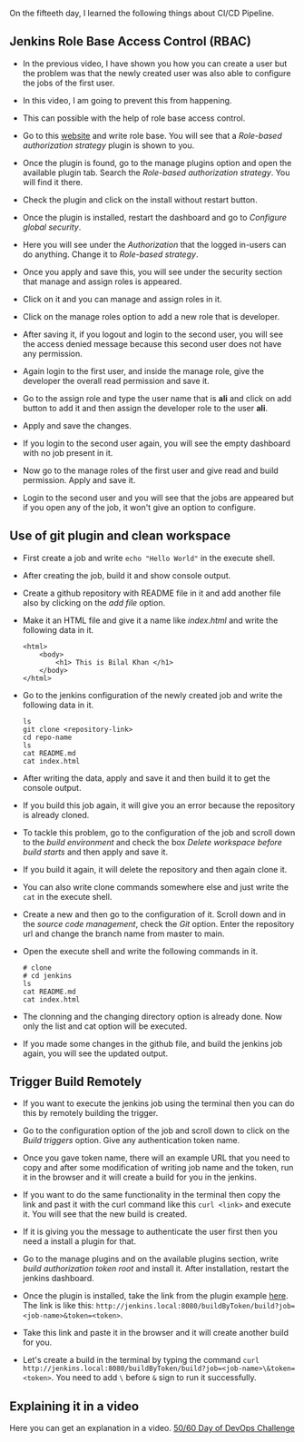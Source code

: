 On the fifteeth day, I learned the following things about CI/CD Pipeline.

## Jenkins Role Base Access Control (RBAC)

- In the previous video, I have shown you how you can create a user but the problem was that the newly created user was also able to configure the jobs of the first user.

- In this video, I am going to prevent this from happening.

- This can possible with the help of role base access control.

- Go to this [website](https://plugins.jenkins.io/) and write role base. You will see that a *Role-based authorization strategy* plugin is shown to you.

- Once the plugin is found, go to the manage plugins option and open the available plugin tab. Search the *Role-based authorization strategy*. You will find it there.

- Check the plugin and click on the install without restart button.

- Once the plugin is installed, restart the dashboard and go to *Configure global security*.

- Here you will see under the *Authorization* that the logged in-users can do anything. Change it to *Role-based strategy*.

- Once you apply and save this, you will see under the security section that manage and assign roles is appeared.

- Click on it and you can manage and assign roles in it.

- Click on the manage roles option to add a new role that is developer.

- After saving it, if you logout and login to the second user, you will see the access denied message because this second user does not have any permission.

- Again login to the first user, and inside the manage role, give the developer the overall read permission and save it.

- Go to the assign role and type the user name that is **ali** and click on add button to add it and then assign the developer role to the user **ali**.

- Apply and save the changes.

- If you login to the second user again, you will see the empty dashboard with no job present in it.

- Now go to the manage roles of the first user and give read and build permission. Apply and save it.

- Login to the second user and you will see that the jobs are appeared but if you open any of the job, it won't give an option to configure.

## Use of git plugin and clean workspace

- First create a job and write `echo "Hello World"` in the execute shell.

- After creating the job, build it and show console output.

- Create a github repository with README file in it and add another file also by clicking on the *add file* option.

- Make it an HTML file and give it a name like *index.html* and write the following data in it.

      <html>
          <body>
              <h1> This is Bilal Khan </h1>
          </body>
      </html>

- Go to the jenkins configuration of the newly created job and write the following data in it.

      ls
      git clone <repository-link>
      cd repo-name
      ls
      cat README.md
      cat index.html

- After writing the data, apply and save it and then build it to get the console output.

- If you build this job again, it will give you an error because the repository is already cloned.

- To tackle this problem, go to the configuration of the job and scroll down to the *build environment* and check the box *Delete workspace before build starts* and then apply and save it.

- If you build it again, it will delete the repository and then again clone it.

- You can also write clone commands somewhere else and just write the `cat` in the execute shell.

- Create a new and then go to the configuration of it. Scroll down and in the *source code management*, check the *Git* option. Enter the repository url and change the branch name from master to main.

- Open the execute shell and write the following commands in it.

      # clone
      # cd jenkins
      ls
      cat README.md
      cat index.html

- The clonning and the changing directory option is already done. Now only the list and cat option will be executed.

- If you made some changes in the github file, and build the jenkins job again, you will see the updated output.

## Trigger Build Remotely

- If you want to execute the jenkins job using the terminal then you can do this by remotely building the trigger.

- Go to the configuration option of the job and scroll down to click on the *Build triggers* option. Give any authentication token name.

- Once you gave token name, there will an example URL that you need to copy and after some modification of writing job name and the token, run it in the browser and it will create a build for you in the jenkins.

- If you want to do the same functionality in the terminal then copy the link and past it with the curl command like this `curl <link>` and execute it. You will see that the new build is created.

- If it is giving you the message to authenticate the user first then you need a install a plugin for that.

- Go to the manage plugins and on the available plugins section, write *build authorization token root* and install it. After installation, restart the jenkins dashboard.

- Once the plugin is installed, take the link from the plugin example [here](https://plugins.jenkins.io/build-token-root/). The link is like this: `http://jenkins.local:8080/buildByToken/build?job=<job-name>&token=<token>`.

- Take this link and paste it in the browser and it will create another build for you.

- Let's create a build in the terminal by typing the command `curl http://jenkins.local:8080/buildByToken/build?job=<job-name>\&token=<token>`. You need to add `\` before `&` sign to run it successfully.

## **Explaining it in a video**

Here you can get an explanation in a video. [50/60 Day of DevOps Challenge](https://www.youtube.com/watch?v=Y96rdfNQMxg&list=PLptbpfKzsc3BtEki4tHQm5Xmpj8w1_JlM&index=48)